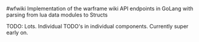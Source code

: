 #wfwiki
Implementation of the warframe wiki API endpoints in GoLang with parsing from lua data modules to Structs

TODO:
Lots. Individual TODO's in individual components. Currently super early on.